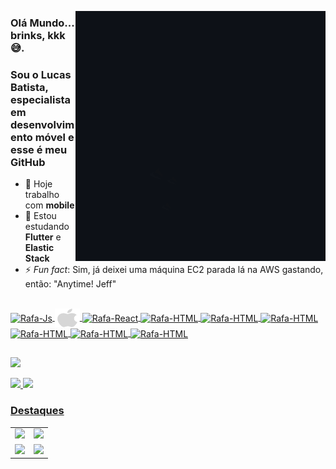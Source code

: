<a href="https://github.com/LucasFebatis"><img align="right" src="storyset.gif" alt="GIF" title="Gif Storyset"></a>

### Olá Mundo... brinks, kkk 😅. 
### Sou o Lucas Batista, especialista em desenvolvimento móvel e esse é meu GitHub

- 🔭 Hoje trabalho com **mobile**
- 🌱 Estou estudando **Flutter** e **Elastic Stack**
- ⚡ *Fun fact*: Sim, já deixei uma máquina EC2 parada lá na AWS gastando, então: "Anytime! Jeff"

<a href="https://github.com/LucasFebatis" target="_blank">
  <div><br>
    <img align="center" alt="Rafa-Js" height="30" width="40" src="https://cdn.jsdelivr.net/gh/devicons/devicon/icons/android/android-original.svg">
    <img align="center" alt="Rafa-Ts" height="30" width="40" src="https://raw.githubusercontent.com/LucasFebatis/LucasFebatis/3b63ed9740ce4fe05d883e733255b2f25fc1383d/apple-original.svg">
    <img align="center" alt="Rafa-React" height="30" width="40" src="https://cdn.jsdelivr.net/gh/devicons/devicon/icons/flutter/flutter-original.svg">
    <img align="center" alt="Rafa-HTML" height="30" width="40" src="https://cdn.jsdelivr.net/gh/devicons/devicon/icons/kotlin/kotlin-original.svg">
    <img align="center" alt="Rafa-HTML" height="30" width="40" src="https://cdn.jsdelivr.net/gh/devicons/devicon/icons/java/java-original-wordmark.svg">
    <img align="center" alt="Rafa-HTML" height="30" width="40" src="https://cdn.jsdelivr.net/gh/devicons/devicon/icons/swift/swift-original.svg">
    <img align="center" alt="Rafa-HTML" height="30" width="40" src="https://cdn.jsdelivr.net/gh/devicons/devicon/icons/objectivec/objectivec-plain.svg">
    <img align="center" alt="Rafa-HTML" height="30" width="40" src="https://cdn.jsdelivr.net/gh/devicons/devicon/icons/npm/npm-original-wordmark.svg">
    <img align="center" alt="Rafa-HTML" height="30" width="40" src="https://firebase.google.com/downloads/brand-guidelines/SVG/logo-logomark.svg?hl=pt-br">
  </div>
</a>

##
 
<!--   <a href="https://www.youtube.com/channel/UCs84VthGvdoozi72BvcaKdQ" target="_blank"><img src="https://img.shields.io/badge/YouTube-FF0000?style=for-the-badge&logo=youtube&logoColor=white" target="_blank"></a> -->
  <a href="https://www.linkedin.com/in/lucas-febatis" target="_blank"><img src="https://img.shields.io/badge/-LinkedIn-%230077B5?style=for-the-badge&logo=linkedin&logoColor=white" target="_blank"></a> 

<div>
  <a href="https://github.com/LucasFebatis">
  <img height="180em" src="https://github-readme-stats.vercel.app/api?username=LucasFebatis&show_icons=true&include_all_commits=true&count_private=true&theme=nord"/>
  <img height="180em" src="https://github-readme-stats.vercel.app/api/top-langs/?username=LucasFebatis&layout=compact&langs_count=7&theme=nord"/>
</div>
  
### Destaques
  
<table>
  <tbody>
      <tr>
        <td>
          <a href="https://github.com/LucasFebatis/super-hero-febatis-app">
          <img height="140em" src="https://github-readme-stats.vercel.app/api/pin/?username=LucasFebatis&repo=super-hero-febatis-app&theme=nord"/> 
        </td>
        <td>
          <a href="https://github.com/LucasFebatis/tvam">
          <img height="140em" src="https://github-readme-stats.vercel.app/api/pin/?username=LucasFebatis&repo=tvam&theme=nord"/> 
        </td>
      </tr>
      <tr>
        <td>
          <a href="https://github.com/LucasFebatis/customsnackbar">
          <img height="140em" src="https://github-readme-stats.vercel.app/api/pin/?username=LucasFebatis&repo=customsnackbar&theme=nord"/> 
        </td>
        <td>
          <a href="https://github.com/LucasFebatis/pug-runner-game-android">
          <img height="140em" src="https://github-readme-stats.vercel.app/api/pin/?username=LucasFebatis&repo=pug-runner-game-android&theme=nord"/> 
        </td>
      </tr>
  </tbody>
</table>

  
 
  
